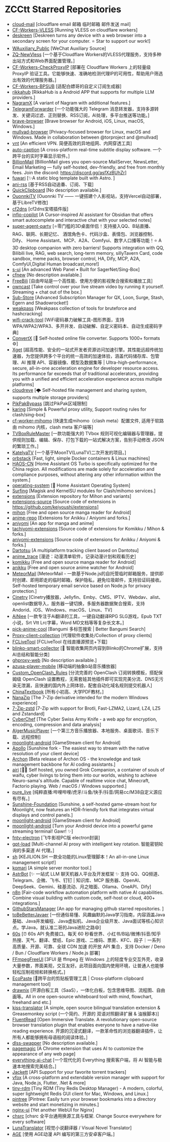 # ZCCtt Starred Repositories

- [cloud-mail](https://github.com/eoao/cloud-mail)	[cloudflare email 邮箱  临时邮箱 邮件发送 mail]
- [CF-Workers-VLESS](https://github.com/eooce/CF-Workers-VLESS)	[Running VLESS on cloudflare workers]
- [deskreen](https://github.com/pavlobu/deskreen)	[Deskreen turns any device with a web browser into a secondary screen for your computer. ⭐️ Star to support our work!]
- [WAuxiliary_Public](https://github.com/HdShare/WAuxiliary_Public)	[WeChat Auxiliary Source]
- [ZQ-NewVless](https://github.com/BAYUEQI/ZQ-NewVless)	[一个基于Cloudflare Workers的VLESS代理服务，支持多种出站方式和Web界面配置管理。]
- [CF-Workers-CheckProxyIP](https://github.com/cmliu/CF-Workers-CheckProxyIP)	[部署在 Cloudflare Workers 上的轻量级 ProxyIP 验证工具。它能够快速、准确地检测代理IP的可用性，帮助用户筛选出有效的代理服务器。]
- [CF-Workers-BPSUB](https://github.com/cmliu/CF-Workers-BPSUB)	[适配白嫖哥的自定义订阅生成器]
- [rikkahub](https://github.com/rikkahub/rikkahub)	[RikkaHub is a Android APP that supports for multiple LLM providers.]
- [NagramX](https://github.com/risin42/NagramX)	[A variant of Nagram with additional features.]
- [TelegramForwarder](https://github.com/Heavrnl/TelegramForwarder)	[一个功能强大的 Telegram 消息转发器，支持多源转发、关键词过滤、正则替换、RSS订阅，AI处理，多平台推送等功能。]
- [brave-browser](https://github.com/brave/brave-browser)	[Brave browser for Android, iOS, Linux, macOS, Windows.]
- [mullvad-browser](https://github.com/mullvad/mullvad-browser)	[Privacy-focused browser for Linux, macOS and Windows. Made in collaboration between @torproject and @mullvad]
- [vnt](https://github.com/vnt-dev/vnt)	[An efficient VPN. 简便高效的异地组网、内网穿透工具]
- [auto-caption](https://github.com/HiMeditator/auto-caption)	[A cross-platform real-time subtitle display software. 一个跨平台的实时字幕显示软件。]
- [BillionMail](https://github.com/aaPanel/BillionMail)	[BillionMail gives you open-source MailServer, NewsLetter,  Email Marketing — fully self-hosted, dev-friendly, and free from monthly fees. Join the discord: https://discord.gg/asfXzBUhZr]
- [fuwari](https://github.com/saicaca/fuwari)	[✨A static blog template built with Astro. ]
- [ani-rss](https://github.com/wushuo894/ani-rss)	[基于RSS自动追番、订阅、下载]
- [QuickClipboard](https://github.com/mosheng1/QuickClipboard)	[No description available.]
- [OuonnkiTV](https://github.com/Ouonnki/OuonnkiTV)	[Ouonnki TV —— 一键搭建个人影视站，支持Vercel自动部署，基于LibreTV修改]
- [cf2dns](https://github.com/gacjie/cf2dns)	[cf2dns宝塔插件版]
- [infio-copilot](https://github.com/infiolab/infio-copilot)	[A Cursor-inspired AI assistant for Obsidian that offers smart autocomplete and interactive chat with your selected notes]
- [super-agent-party](https://github.com/heshengtao/super-agent-party)	[⭐零门槛的3D桌面伴侣！支持接入QQ、B站直播、RAG、联网、长期记忆、 酒馆角色卡、代码沙盒、表情包、浏览器控制、Dify、 Home Assistant、MCP、A2A、Comfyui、数字人口播等功能！⭐ A 3D desktop companion with zero barriers! Supports integration with QQ, Bilibili live, RAG, web search, long-term memory, sillyTavern Card, code sandbox, meme packs, browser control, HA, Dify, MCP, A2A, ComfyUI,Digital Human broadcast,more!]
- [s-ui](https://github.com/alireza0/s-ui)	[An advanced Web Panel • Built for SagerNet/Sing-Box]
- [cfnew](https://github.com/byJoey/cfnew)	[No description available.]
- [FreeBili](https://github.com/rango886/FreeBili)	[自由哔站是一个高性能、使用方便的影视聚合搜索和播放工具]
- [owncast](https://github.com/owncast/owncast)	[Take control over your live stream video by running it yourself.  Streaming + chat out of the box.]
- [Sub-Store](https://github.com/sub-store-org/Sub-Store)	[Advanced Subscription Manager for QX, Loon, Surge, Stash, Egern and Shadowrocket!]
- [weakpass](https://github.com/zzzteph/weakpass)	[Weakpass collection of tools for bruteforce and hashcracking]
- [wifi-crack-tool](https://github.com/baihengaead/wifi-crack-tool)	[WiFi密码暴力破解工具-图形界面，支持WPA/WPA2/WPA3、多开并发、自动破解、自定义密码本、自动生成密码字典]
- [ConvertX](https://github.com/C4illin/ConvertX)	[💾 Self-hosted online file converter. Supports 1000+ formats ⚙️]
- [Xget](https://github.com/xixu-me/Xget)	[超高性能、安全的一站式开发者资源访问加速引擎。其性能远超传统加速器，为您提供跨多个平台的统一高效的加速体验，涵盖代码储存库、包管理、AI 推理 API、容器镜像、模型及数据集等 | Ultra-high-performance, secure, all-in-one acceleration engine for developer resource access. Its performance far exceeds that of traditional accelerators, providing you with a unified and efficient acceleration experience across multiple platforms]
- [cloudreve](https://github.com/cloudreve/cloudreve)	[🌩 Self-hosted file management and sharing system, supports multiple storage providers]
- [PikPakBypass](https://github.com/oureveryday/PikPakBypass)	[跳过PikPak区域限制]
- [karing](https://github.com/KaringX/karing)	[Simple & Powerful proxy utility, Support routing rules for clash/sing-box]
- [cf-worker-mihomo](https://github.com/Kwisma/cf-worker-mihomo)	[快速生成mihomo（clash  meta）配置文件,  适用于软路由 mihomo 内核，clash meta 客户端等]
- [TVBoxRuleMaster](https://github.com/xMydev/TVBoxRuleMaster)	[一款功能强大的 TVbox 规则可视化编辑器与管理器，提供规则加载、编辑、保存、打包下载的一站式解决方案，告别手动修改 JSON 的繁琐工作。]
- [KatelyaTV](https://github.com/katelya77/KatelyaTV)	[一个基于MoonTV(LunaTV)二次开发的项目。]
- [orbstack](https://github.com/orbstack/orbstack)	[Fast, light, simple Docker containers & Linux machines]
- [HAOS-CN](https://github.com/ha-china/HAOS-CN)	[Home Assistant OS Turbo is specifically optimized for the China region. All modifications are made solely for acceleration and compliance purposes, without altering any other information within the system.]
- [operating-system](https://github.com/home-assistant/operating-system)	[:beginner: Home Assistant Operating System]
- [Surfing](https://github.com/GitMetaio/Surfing)	[Magisk and KernelSU modules for  Clash/mihomo services.]
- [extensions](https://github.com/keiyoushi/extensions)	[Extension repository for Mihon and variants]
- [extensions-source](https://github.com/keiyoushi/extensions-source)	[Source code of extensions in https://github.com/keiyoushi/extensions]
- [mihon](https://github.com/mihonapp/mihon)	[Free and open source manga reader for Android]
- [anime-repo](https://github.com/mojuru/anime-repo)	[Extensions for Anikku / Aniyomi and forks.]
- [aniyomi](https://github.com/aniyomiorg/aniyomi)	[An app for manga and anime]
- [tachiyomi-extensions](https://github.com/yuzono/tachiyomi-extensions)	[Source code of extensions for Komikku / Mihon & forks.]
- [aniyomi-extensions](https://github.com/yuzono/aniyomi-extensions)	[Source code of extensions for Anikku / Aniyomi & forks.]
- [Dartotsu](https://github.com/aayush2622/Dartotsu)	[A multiplatform tracking client based on Dantotsu]
- [anime_trace](https://github.com/linyi102/anime_trace)	[漫迹：动漫清单软件，记录动漫计划和观看历史]
- [komikku](https://github.com/komikku-app/komikku)	[Free and open source manga reader for Android]
- [anikku](https://github.com/komikku-app/anikku)	[Free and open source anime watcher for Android]
- [MeteorMail](https://github.com/lbjlaq/MeteorMail)	[MeteorMail - 一款基于Node.js的自托管临时邮箱服务，提供即时创建、即用即走的临时邮箱，保护隐私，避免垃圾邮件，支持验证码接收。Self-hosted temporary email service based on Node.js for privacy protection.]
- [Cinetry](https://github.com/gstory0404/Cinetry)	[Cinetry播放器，Jellyfin、Emby、CMS、IPTV、Webdav、alist、openlist数据导入，服务器一键切换，多服务器数据聚合搜索，支持Andorid、iOS、Windows、macOS、Linux、TV]
- [AiNiee](https://github.com/NEKOparapa/AiNiee)	[一款专注于Ai翻译的工具，一键自动翻译RPG SLG游戏，Epub TXT小说，Srt Vtt Lrc字幕，Word MD文档等等复杂长文本。]
- [pick-anime-cool](https://github.com/Ezer015/pick-anime-cool)	[Bangumi 多标签搜索 | Better Bangumi Search]
- [Proxy-client-collection](https://github.com/snow-moonlight1/Proxy-client-collection)	[代理软件收集处/Collection of proxy clients]
- [FCLiveTool](https://github.com/FHWWC/FCLiveTool)	[FCLiveTool 在线直播源预览+下载]
- [blinko-smart-collector](https://github.com/tangchunwu/blinko-smart-collector)	[🚀 智能收集网页内容到Blinko的Chrome扩展，支持AI总结和智能分类]
- [ghproxy-web](https://github.com/oopsunix/ghproxy-web)	[No description available.]
- [azusa-player-mobile](https://github.com/lovegaoshi/azusa-player-mobile)	[移动端的抽象b站音乐播放器]
- [Custom_OpenClash_Rules](https://github.com/Aethersailor/Custom_OpenClash_Rules)	[分流完善的 OpenClash 订阅转换模板，搭配保姆级 OpenClash 设置教程，无需套娃其他插件即可实现完美分流、DNS无污染无泄漏，且快速的国内外上网体验，配套自动化域名规则提交机器人]
- [ChinaTextbook](https://github.com/TapXWorld/ChinaTextbook)	[所有小初高、大学PDF教材。]
- [NanaZip](https://github.com/M2Team/NanaZip)	[The 7-Zip derivative intended for the modern Windows experience]
- [7-Zip-zstd](https://github.com/mcmilk/7-Zip-zstd)	[7-Zip with support for Brotli, Fast-LZMA2, Lizard, LZ4, LZ5 and Zstandard]
- [CyberChef](https://github.com/gchq/CyberChef)	[The Cyber Swiss Army Knife - a web app for encryption, encoding, compression and data analysis]
- [AlgerMusicPlayer](https://github.com/algerkong/AlgerMusicPlayer)	[一个第三方音乐播放器、本地服务、桌面歌词、音乐下载、远程控制]
- [moonlight-android](https://github.com/ClassicOldSong/moonlight-android)	[GameStream client for Android]
- [Apollo](https://github.com/ClassicOldSong/Apollo)	[Sunshine fork - The easiest way to stream with the native resolution of your client device]
- [Archon](https://github.com/coleam00/Archon)	[Beta release of Archon OS - the knowledge and task management backbone for AI coding assistants.]
- [airi](https://github.com/moeru-ai/airi)	[💖🧸 Self hosted, you owned Grok Companion, a container of souls of waifu, cyber livings to bring them into our worlds, wishing to achieve Neuro-sama's altitude. Capable of realtime voice chat, Minecraft, Factorio playing. Web / macOS / Windows supported.]
- [pure_live](https://github.com/liuchuancong/pure_live)	[纯粹直播:哔哩哔哩/虎牙/斗鱼/快手/抖音/网易cc/M38自定义源应有尽有。]
- [Sunshine-Foundation](https://github.com/qiin2333/Sunshine-Foundation)	[Sunshine, a self-hosted game-stream host for Moonlight, now features an HDR-friendly fork that integrates virtual displays and control panels.]
- [moonlight-android](https://github.com/WACrown/moonlight-android)	[GameStream client for Android]
- [moonlight-android](https://github.com/qiin2333/moonlight-android)	[Turn your Android device into a powerful game streaming terminal! Gawr! ✨]
- [fntv-electron](https://github.com/QiaoKes/fntv-electron)	[飞牛影视PC版 electron封装]
- [gpt-load](https://github.com/tbphp/gpt-load)	[Multi-channel AI proxy with intelligent key rotation. 智能密钥轮询的多渠道 AI 代理。]
- [sh](https://github.com/kejilion/sh)	[KEJILION.SH 一款全功能的Linux管理脚本！An all-in-one Linux management script!]
- [komari](https://github.com/komari-monitor/komari)	[A simple server monitor tool.]
- [AstrBot](https://github.com/AstrBotDevs/AstrBot)	[✨ 一站式 LLM 聊天机器人平台及开发框架 ✨ 支持 QQ、QQ频道、Telegram、企微、飞书、钉钉 | 知识库、MCP 服务器、OpenAI、DeepSeek、Gemini、硅基流动、月之暗面、Ollama、OneAPI、Dify]
- [n8n](https://github.com/n8n-io/n8n)	[Fair-code workflow automation platform with native AI capabilities. Combine visual building with custom code, self-host or cloud, 400+ integrations.]
- [GithubStarsManager](https://github.com/AmintaCCCP/GithubStarsManager)	[An app for managing github starred repositories. ]
- [toBeBetterJavaer](https://github.com/itwanger/toBeBetterJavaer)	[一份通俗易懂、风趣幽默的Java学习指南，内容涵盖Java基础、Java并发编程、Java虚拟机、Java企业级开发、Java面试等核心知识点。学Java，就认准二哥的Java进阶之路😄]
- [60s](https://github.com/vikiboss/60s)	[⏰ 60s API 免费接口。每天 60 秒看世界、小红书/B站/微博/抖音/知乎热搜、天气、翻译、壁纸、Epic 游戏、二维码、票房、KFC、段子｜一系列 高质量、开源、可靠、全球 CDN 加速 的开放 API 集合，支持 Docker / Deno / Bun / Cloudflare Workers / Node.js 部署]
- [FFmpegFreeUI](https://github.com/Lake1059/FFmpegFreeUI)	[3FUI 是 ffmpeg 在 Windows 上的轻度专业交互外壳，收录大量参数，界面美观，交互友好。此项目面向国内使用环境，让普通人也能够轻松压制视频和转换格式。]
- [EcoPaste](https://github.com/EcoPasteHub/EcoPaste)	[🎉跨平台的剪贴板管理工具 | Cross-platform clipboard management tool]
- [drawnix](https://github.com/plait-board/drawnix)	[开源白板工具（SaaS），一体化白板，包含思维导图、流程图、自由画等。All in one open-source whiteboard tool with mind, flowchart, freehand and etc.]
- [kiss-translator](https://github.com/fishjar/kiss-translator)	[A simple, open source bilingual translation extension & Greasemonkey script (一个简约、开源的 双语对照翻译扩展 & 油猴脚本)]
- [FluentRead](https://github.com/Bistutu/FluentRead)	[Open Immersive Translate. A revolutionary open-source browser translation plugin that enables everyone to have a native-like reading experience. 开源的沉浸式翻译，一款革命性的浏览器翻译插件，让所有人都能够拥有母语般的阅读体验。]
- [dlss-swapper](https://github.com/beeradmoore/dlss-swapper)	[No description available.]
- [pagemagic](https://github.com/khaledh/pagemagic)	[A Chrome extension that uses AI to customize the appearance of any web page]
- [everything-ai-chat](https://github.com/MaskerPRC/everything-ai-chat)	[一个现代化的 Everything 搜索客户端，将 AI 智能与极速本地搜索完美结合。]
- [Jackett](https://github.com/Jackett/Jackett)	[API Support for your favorite torrent trackers]
- [vfox](https://github.com/version-fox/vfox)	[A cross-platform and extendable version manager with support for Java, Node.js, Flutter, .Net & more]
- [tiny-rdm](https://github.com/tiny-craft/tiny-rdm)	[Tiny RDM (Tiny Redis Desktop Manager) - A modern, colorful, super lightweight Redis GUI client for Mac, Windows, and Linux.]
- [pintree](https://github.com/Pintree-io/pintree)	[Pintree: Easily turn your browser bookmarks into a directory website and start monetizing in minutes.]
- [nginx-ui](https://github.com/0xJacky/nginx-ui)	[Yet another WebUI for Nginx]
- [chsrc](https://github.com/RubyMetric/chsrc)	[chsrc 全平台通用换源工具与框架. Change Source everywhere for every software]
- [LunaTranslator](https://github.com/HIllya51/LunaTranslator)	[视觉小说翻译器 / Visual Novel Translator]
- [AGE](https://github.com/xihan123/AGE)	[使用 AGE动漫 API 编写的第三方安卓客户端。]
